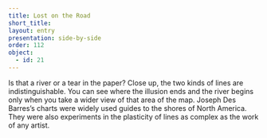 ```yaml
---
title: Lost on the Road 
short_title: 
layout: entry
presentation: side-by-side
order: 112
object:
  - id: 21
---
```

Is that a river or a tear in the paper? Close up, the two kinds of lines are indistinguishable. You can see where the illusion ends and the river begins only when you take a wider view of that area of the map. Joseph Des Barres’s charts were widely used guides to the shores of North America. They were also experiments in the plasticity of lines as complex as the work of any artist. 